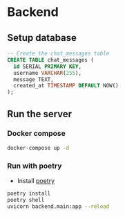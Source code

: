 # Backend

## Setup database

```sql
-- Create the chat_messages table
CREATE TABLE chat_messages (
  id SERIAL PRIMARY KEY,
  username VARCHAR(255),
  message TEXT,
  created_at TIMESTAMP DEFAULT NOW()
);
```

## Run the server

### Docker compose
  
```bash
docker-compose up -d
```

### Run with poetry

- Install [poetry](https://python-poetry.org/docs/#installation)

```bash
poetry install
poetry shell
uvicorn backend.main:app --reload
```
